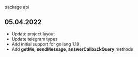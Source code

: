 package api

## 05.04.2022 
- Update project layout
- Update telegram types
- Add initial support for go lang 1.18
- Add **getMe**, **sendMessage**, **answerCallbackQuery** methods  